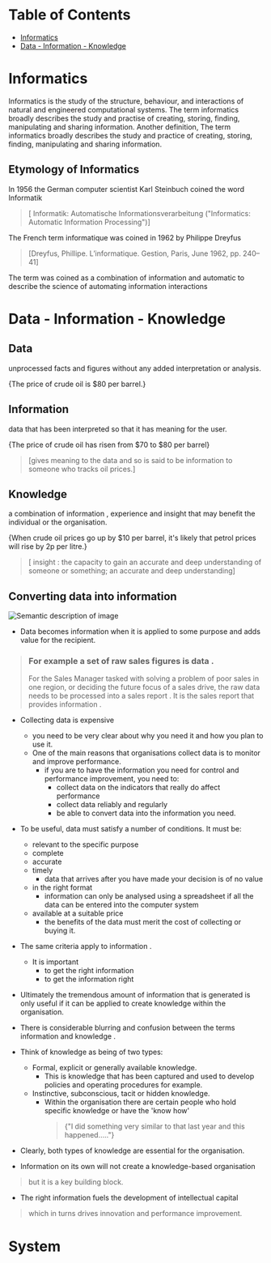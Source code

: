 Table of Contents
======
- [Informatics](https://github.com/6476158/lecturenotes/blob/master/signal_and_systems/00_information_systems_fundamentals.md#informatics)
- [Data - Information - Knowledge](https://github.com/6476158/lecturenotes/blob/master/signal_and_systems/00_information_systems_fundamentals.md#data---information---knowledge)


Informatics
======
Informatics is the study of the structure, behaviour, and interactions of natural and engineered computational systems. The term informatics broadly describes the study and practise of creating, storing, finding, manipulating and sharing information. Another definition, The term informatics broadly describes the study and practice of creating, storing, finding, manipulating and sharing information.

## Etymology of Informatics
In 1956 the German computer scientist Karl Steinbuch coined the word Informatik
> [ Informatik: Automatische Informationsverarbeitung ("Informatics:
Automatic Information Processing")]

The French term informatique was coined in
1962 by Philippe Dreyfus
> [Dreyfus, Phillipe. L’informatique. Gestion, Paris, June 1962, pp.
240–41]

The term was coined as a combination of information and automatic to describe the science of automating information interactions

Data - Information - Knowledge
======
## Data
unprocessed facts and figures without any added interpretation or analysis. 

 {The price of crude oil is $80 per barrel.}

## Information
data that has been interpreted so that it has meaning for the user.

{The price of crude oil has risen from $70 to $80 per barrel}
> [gives meaning to the data and so is said to be information to someone who tracks oil prices.]

## Knowledge
a combination of information , experience and insight that may benefit the individual or the organisation.

{When crude oil prices go up by $10 per barrel, it's likely that petrol prices will rise by 2p per litre.}
>[ insight : the capacity to gain an accurate and deep understanding of someone or something; an accurate and deep understanding]

## Converting data into information
![Semantic description of image](https://image.ibb.co/g11YPf/test.png)

- Data becomes information when it is applied to some purpose and adds value for the recipient.

>### For example a set of raw sales figures is data .
>For the Sales Manager tasked with solving a problem of poor sales in one region, or deciding the future focus of a sales drive, the raw
data needs to be processed into a sales report . It is the sales report that provides information .

- Collecting data is expensive

  - you need to be very clear about why you need it and how you plan to use it.
  - One of the main reasons that organisations collect data is to monitor and improve performance.
    - if you are to have the information you need for control and performance improvement, you need to:
      - collect data on the indicators that really do affect performance
      - collect data reliably and regularly
      - be able to convert data into the information you need.
 
- To be useful, data must satisfy a number of conditions. It must be:
  - relevant to the specific purpose
  - complete
  - accurate
  - timely
    - data that arrives after you have made your decision is of no value
  - in the right format
    - information can only be analysed using a spreadsheet if all the data can be entered into the computer system
  - available at a suitable price
    - the benefits of the data must merit the cost of collecting or buying it.

- The same criteria apply to information .
  - It is important
    - to get the right information
    - to get the information right
    
- Ultimately the tremendous amount of information that is generated is only useful if it can be applied to create knowledge within the
organisation.      

- There is considerable blurring and confusion between the terms information and knowledge .

- Think of knowledge as being of two types:
  - Formal, explicit or generally available knowledge.
    - This is knowledge that has been captured and used to develop policies and operating procedures for example.
  - Instinctive, subconscious, tacit or hidden knowledge.
    - Within the organisation there are certain people who hold specific knowledge or have the 'know how'
      >{"I did something very similar to that last year and this happened….."}

- Clearly, both types of knowledge are essential for the organisation.

- Information on its own will not create a knowledge-based organisation
>but it is a key building block.

- The right information fuels the development of intellectual capital
>which in turns drives innovation and performance
improvement.

System
======

